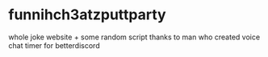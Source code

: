 # funnihch3atzputtparty
whole joke website + some random script thanks to man who created voice chat timer for betterdiscord 
